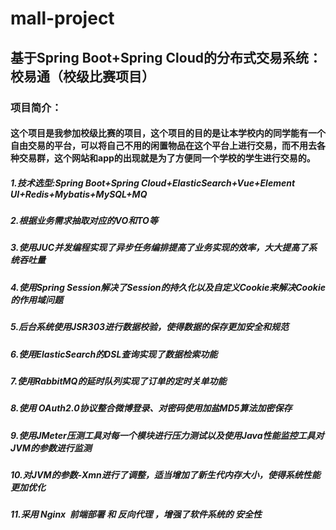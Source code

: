 # mall-project
## 基于Spring Boot+Spring Cloud的分布式交易系统：校易通（校级比赛项目）
### 项目简介：
#### 这个项目是我参加校级比赛的项目，这个项目的目的是让本学校内的同学能有一个自由交易的平台，可以将自己不用的闲置物品在这个平台上进行交易，而不用去各种交易群，这个网站和app的出现就是为了方便同一个学校的学生进行交易的。







##### 1.技术选型:Spring Boot+Spring Cloud+ElasticSearch+Vue+Element UI+Redis+Mybatis+MySQL+MQ

##### 2.根据业务需求抽取对应的VO和TO等
##### 3.使用JUC并发编程实现了异步任务编排提高了业务实现的效率，大大提高了系统吞吐量
##### 4.使用Spring Session解决了Session的持久化以及自定义Cookie来解决Cookie的作用域问题
##### 5.后台系统使用JSR303进行数据校验，使得数据的保存更加安全和规范
##### 6.使用ElasticSearch的DSL查询实现了数据检索功能
##### 7.使用RabbitMQ的延时队列实现了订单的定时关单功能
##### 8.使用 OAuth2.0协议整合微博登录、对密码使用加盐MD5算法加密保存
##### 9.使用JMeter压测工具对每一个模块进行压力测试以及使用Java性能监控工具对JVM的参数进行监测
##### 10.对JVM的参数-Xmn进行了调整，适当增加了新生代内存大小，使得系统性能更加优化
##### 11.采用 Nginx  前端部署 和 反向代理 ，增强了软件系统的 安全性
